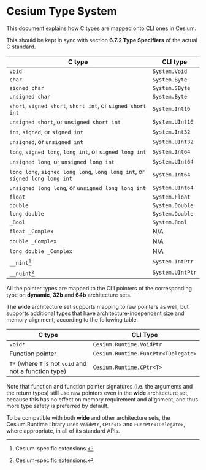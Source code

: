 Cesium Type System
==================

This document explains how C types are mapped onto CLI ones in Cesium.

This should be kept in sync with section **6.7.2 Type Specifiers** of the actual C standard.

| C type                                                                      | CLI type         |
|-----------------------------------------------------------------------------|------------------|
| `void`                                                                      | `System.Void`    |
| `char`                                                                      | `System.Byte`    |
| `signed char`                                                               | `System.SByte`   |
| `unsigned char`                                                             | `System.Byte`    |
| `short`, `signed short`, `short int`, or `signed short int`                 | `System.Int16`   |
| `unsigned short`, or `unsigned short int`                                   | `System.UInt16`  |
| `int`, `signed`, or `signed int`                                            | `System.Int32`   |
| `unsigned`, or `unsigned int`                                               | `System.UInt32`  |
| `long`, `signed long`, `long int`, or `signed long int`                     | `System.Int64`   |
| `unsigned long`, or `unsigned long int`                                     | `System.UInt64`  |
| `long long`, `signed long long`, `long long int`, or `signed long long int` | `System.Int64`   |
| `unsigned long long`, or `unsigned long long int`                           | `System.UInt64`  |
| `float`                                                                     | `System.Float`   |
| `double`                                                                    | `System.Double`  |
| `long double`                                                               | `System.Double`  |
| `_Bool`                                                                     | `System.Bool`    |
| `float _Complex`                                                            | N/A              |
| `double _Complex`                                                           | N/A              |
| `long double _Complex`                                                      | N/A              |
| `__nint`[^1]                                                                | `System.IntPtr`  |
| `__nuint`[^1]                                                               | `System.UIntPtr` |

All the pointer types are mapped to the CLI pointers of the corresponding type on **dynamic**, **32b** and **64b** architecture sets.

The **wide** architecture set supports mapping to raw pointers as well, but supports additional types that have architecture-independent size and memory alignment, according to the following table.

| C type                                                 | CLI Type                            |
|--------------------------------------------------------|-------------------------------------|
| `void*`                                                | `Cesium.Runtime.VoidPtr`            |
| Function pointer                                       | `Cesium.Runtime.FuncPtr<TDelegate>` |
| `T*` (where `T` is not `void` and not a function type) | `Cesium.Runtime.CPtr<T>`            |

Note that function and function pointer signatures (i.e. the arguments and the return types) still use raw pointers even in the **wide** architecture set, because this has no effect on memory requirement and alignment, and thus more type safety is preferred by default.

To be compatible with both **wide** and other architecture sets, the Cesium.Runtime library uses `VoidPtr`, `CPtr<T>` and `FuncPtr<TDelegate>`, where appropriate, in all of its standard APIs.

[^1]: Cesium-specific extensions.
